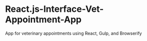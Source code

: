 # React.js-Interface-Vet-Appointment-App
App for veterinary appointments using React, Gulp, and Browserify
